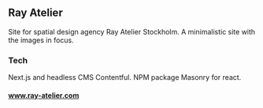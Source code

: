 ## Ray Atelier

Site for spatial design agency Ray Atelier Stockholm. A minimalistic site with the images in focus.

### Tech

Next.js and headless CMS Contentful. NPM package Masonry for react.

#### www.ray-atelier.com
